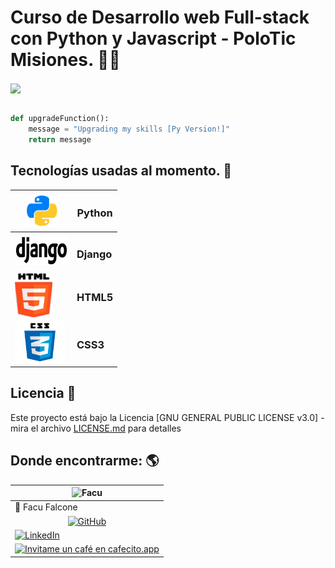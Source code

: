 # Curso de Desarrollo web Full-stack con Python y Javascript - PoloTic Misiones. 👨‍💻
<a href="https://github.com/caidevOficial/tp_laboratorio_1">
  <img align="center" src="https://github-readme-stats.vercel.app/api?username=caidevOficial&show_icons=true&theme=tokyonight" />
</a></br></br>

```python
def upgradeFunction():
    message = "Upgrading my skills [Py Version!]"
    return message
```

## Tecnologías usadas al momento. 📌
<!-- Python -->
|<a href="https://www.python.org/downloads/"><img align="center" alt="Pyhton" src="https://github.com/caidevOficial/Logos/blob/master/Lenguajes/py_logo1_1.png" width="50px" height="50px" />|<h3>Python</h3>|
|--------|----------|
|<a href="https://www.djangoproject.com/download/"><img alt="Django" src="https://github.com/caidevOficial/Logos/blob/master/Lenguajes/Django_logo.png" width="85px" height="45px" />|<h3>Django</h3>| <!-- Django -->
|<a href="https://www.w3schools.com/html/"><img align="center" alt="Pyhton" src="https://github.com/caidevOficial/Logos/blob/master/Lenguajes/html5.png" width="60px" height="70px" />|<h3>HTML5</h3>| <!-- HTML 5 -->
|<a href="https://www.w3schools.com/css/"><img align="center" alt="Pyhton" src="https://github.com/caidevOficial/Logos/blob/master/Lenguajes/css3.png" width="80px" height="70px" />|<h3>CSS3</h3>| <!-- CSS 3 -->
    
## Licencia 📄
Este proyecto está bajo la Licencia [GNU GENERAL PUBLIC LICENSE v3.0] - mira el archivo [LICENSE.md](LICENSE) para detalles

## Donde encontrarme: 🌎
|<img class="circular" alt="Facu" src="https://avatars1.githubusercontent.com/u/12877139?s=400&u=d369ee24466653d9bbeeb9654930e3ff1c67b76a&v=4" width="80px" height="80px" />|
|------------|
|🤴 Facu Falcone|
|<center><a href="https://github.com/caidevOficial/"><img alt="GitHub" src="https://img.shields.io/badge/GitHub-%2312100E.svg?&style=for-the-badge&logo=Github&logoColor=white" width="95px" height="30px" /></center>|
|<a href="https://www.linkedin.com/in/facundo-falcone/"><img alt="LinkedIn" src="https://img.shields.io/badge/linkedin-%230077B5.svg?&style=for-the-badge&logo=linkedin&logoColor=white" width="95px" height="30px" />|
|<a href="https://cafecito.app/caidevoficial/"><img alt='Invitame un café en cafecito.app' srcset='https://cdn.cafecito.app/imgs/buttons/button_5.png 1x, https://cdn.cafecito.app/imgs/buttons/button_5_2x.png 2x, https://cdn.cafecito.app/imgs/buttons/button_5_3.75x.png 3.75x' src='https://cdn.cafecito.app/imgs/buttons/button_5.png' width="95px" height="30px" />|

